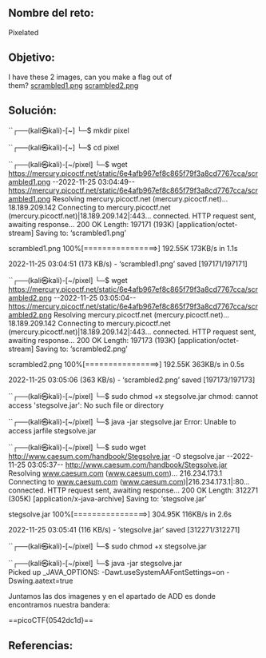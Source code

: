## Nombre del reto:
Pixelated

## Objetivo:
I have these 2 images, can you make a flag out of them? [scrambled1.png](https://mercury.picoctf.net/static/6e4afb967ef8c865f79f3a8cd7767cca/scrambled1.png) [scrambled2.png](https://mercury.picoctf.net/static/6e4afb967ef8c865f79f3a8cd7767cca/scrambled2.png)

## Solución:
``┌──(kali㉿kali)-[~]
└─$ mkdir pixel
                                                                             
``┌──(kali㉿kali)-[~]
└─$ cd pixel 
                                                                             
``┌──(kali㉿kali)-[~/pixel]
└─$ wget https://mercury.picoctf.net/static/6e4afb967ef8c865f79f3a8cd7767cca/scrambled1.png
--2022-11-25 03:04:49--  https://mercury.picoctf.net/static/6e4afb967ef8c865f79f3a8cd7767cca/scrambled1.png
Resolving mercury.picoctf.net (mercury.picoctf.net)... 18.189.209.142
Connecting to mercury.picoctf.net (mercury.picoctf.net)|18.189.209.142|:443... connected.
HTTP request sent, awaiting response... 200 OK
Length: 197171 (193K) [application/octet-stream]
Saving to: ‘scrambled1.png’

scrambled1.png      100%[================>] 192.55K   173KB/s    in 1.1s    

2022-11-25 03:04:51 (173 KB/s) - ‘scrambled1.png’ saved [197171/197171]

                                                                             
``┌──(kali㉿kali)-[~/pixel]
└─$ wget https://mercury.picoctf.net/static/6e4afb967ef8c865f79f3a8cd7767cca/scrambled2.png
--2022-11-25 03:05:04--  https://mercury.picoctf.net/static/6e4afb967ef8c865f79f3a8cd7767cca/scrambled2.png
Resolving mercury.picoctf.net (mercury.picoctf.net)... 18.189.209.142
Connecting to mercury.picoctf.net (mercury.picoctf.net)|18.189.209.142|:443... connected.
HTTP request sent, awaiting response... 200 OK
Length: 197173 (193K) [application/octet-stream]
Saving to: ‘scrambled2.png’

scrambled2.png      100%[================>] 192.55K   363KB/s    in 0.5s    

2022-11-25 03:05:06 (363 KB/s) - ‘scrambled2.png’ saved [197173/197173]

                                                                             
``┌──(kali㉿kali)-[~/pixel]
└─$ sudo chmod +x stegsolve.jar 
chmod: cannot access 'stegsolve.jar': No such file or directory
                                                                             
``┌──(kali㉿kali)-[~/pixel]
└─$ java -jar stegsolve.jar
Error: Unable to access jarfile stegsolve.jar
                                                                             
``┌──(kali㉿kali)-[~/pixel]
└─$ sudo wget http://www.caesum.com/handbook/Stegsolve.jar -O stegsolve.jar
--2022-11-25 03:05:37--  http://www.caesum.com/handbook/Stegsolve.jar
Resolving www.caesum.com (www.caesum.com)... 216.234.173.1
Connecting to www.caesum.com (www.caesum.com)|216.234.173.1|:80... connected.
HTTP request sent, awaiting response... 200 OK
Length: 312271 (305K) [application/x-java-archive]
Saving to: ‘stegsolve.jar’

stegsolve.jar       100%[================>] 304.95K   116KB/s    in 2.6s    

2022-11-25 03:05:41 (116 KB/s) - ‘stegsolve.jar’ saved [312271/312271]

                                                                             
``┌──(kali㉿kali)-[~/pixel]
└─$ sudo chmod +x stegsolve.jar                                            
                                                                             
``┌──(kali㉿kali)-[~/pixel]
└─$ java -jar stegsolve.jar                                                
Picked up _JAVA_OPTIONS: -Dawt.useSystemAAFontSettings=on -Dswing.aatext=true

Juntamos las dos imagenes y en el apartado de ADD es donde encontramos nuestra bandera:

==picoCTF{0542dc1d}==

## Referencias: